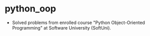 # python_oop

- Solved problems from enrolled course "Python Object-Oriented Programming" at Software University (SoftUni).
